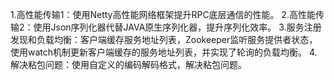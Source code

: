 1.高性能传输1：使用Netty高性能网络框架提升RPC底层通信的性能。
2.高性能传输2：使用Json序列化器代替JAVA原生序列化器，提升序列化效率。
3.服务注册发现和负载均衡：客户端缓存服务地址列表，Zookeeper监听服务提供者状态，使用watch机制更新客户端缓存的服务地址列表，并实现了轮询的负载均衡。
4.解决粘包问题：使用自定义的编码解码格式，解决粘包问题。
